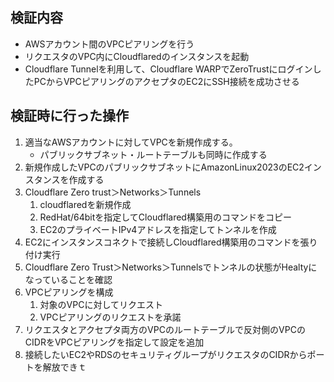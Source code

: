 
## 検証内容
- AWSアカウント間のVPCピアリングを行う
- リクエスタのVPC内にCloudflaredのインスタンスを起動
- Cloudflare Tunnelを利用して、Cloudflare WARPでZeroTrustにログインしたPCからVPCピアリングのアクセプタのEC2にSSH接続を成功させる

## 検証時に行った操作
1. 適当なAWSアカウントに対してVPCを新規作成する。
	- パブリックサブネット・ルートテーブルも同時に作成する
2. 新規作成したVPCのパブリックサブネットにAmazonLinux2023のEC2インスタンスを作成する
3. Cloudflare Zero trust＞Networks＞Tunnels
	1. cloudflaredを新規作成
	2. RedHat/64bitを指定してCloudflared構築用のコマンドをコピー
	3. EC2のプライベートIPv4アドレスを指定してトンネルを作成
4. EC2にインスタンスコネクトで接続しCloudflared構築用のコマンドを張り付け実行
5. Cloudflare Zero Trust＞Networks＞Tunnelsでトンネルの状態がHealtyになっていることを確認
6. VPCピアリングを構成
	1. 対象のVPCに対してリクエスト
	2. VPCピアリングのリクエストを承諾
7. リクエスタとアクセプタ両方のVPCのルートテーブルで反対側のVPCのCIDRをVPCピアリングを指定して設定を追加
8. 接続したいEC2やRDSのセキュリティグループがリクエスタのCIDRからポートを解放できｔ